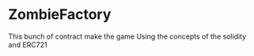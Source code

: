 # ZombieFactory

This bunch of contract make the game Using the concepts of the solidity and ERC721
